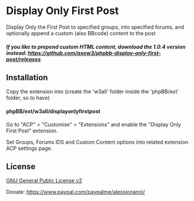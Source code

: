 # Display Only First Post
Display Only the First Post to specified groups, into specified forums, and optionally append a custom (also BBcode) content to the post

##### If you like to prepend custom HTML content, download the 1.0.4 version instead: https://github.com/axew3/phpbb-display-only-first-post/releases

## Installation

Copy the extension into (create the 'w3all' folder inside the 'phpBB/ext' folder, so to have)
#### phpBB/ext/w3all/displayonlyfirstpost

Go to "ACP" > "Customise" > "Extensions" and enable the "Display Only First Post" extension.

Set Groups, Forums IDS and Custom Content options into related extension ACP settings page. 

## License

[GNU General Public License v2](license.txt)

Donate: https://www.paypal.com/paypalme/alessionanni/
